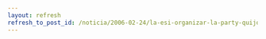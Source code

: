```yaml
---
layout: refresh
refresh_to_post_id: /noticia/2006-02-24/la-esi-organizar-la-party-quijote-2006
---
```

